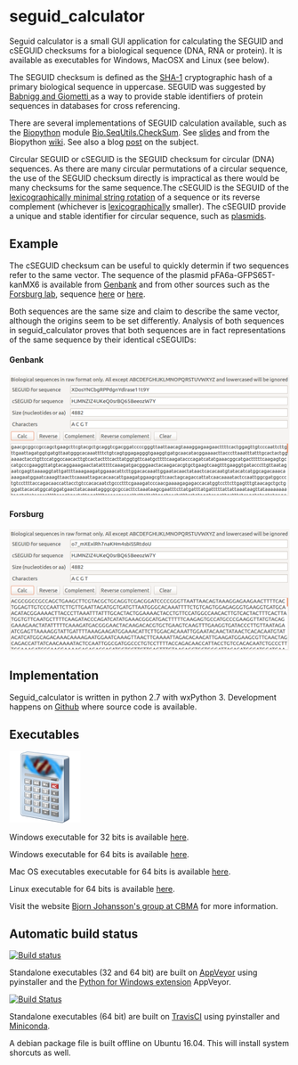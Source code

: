 # seguid_calculator
Seguid calculator is a small GUI application for calculating the SEGUID and cSEGUID checksums for a biological sequence (DNA, RNA or protein). It is available as executables for Windows, MacOSX and Linux (see below).

The SEGUID checksum is defined as the [SHA-1](http://en.wikipedia.org/wiki/SHA-1) cryptographic hash of a primary biological sequence in uppercase. SEGUID was suggested by [Babnigg and Giometti ](http://www.ncbi.nlm.nih.gov/pubmed/16858731) as a way to provide stable identifiers of protein sequences in databases for cross referencing.

There are several implementations of SEGUID calculation available, such as the [Biopython](http://biopython.org/wiki/Main_Page) module
[Bio.SeqUtils.CheckSum](http://biopython.org/DIST/docs/api/Bio.SeqUtils.CheckSum-module.html). See [slides](http://precedings.nature.com/documents/278/version/1) and from the Biopython [wiki](http://www.biopython.org/wiki/SeqIO#Using_the_SEGUID_checksum). See also a blog [post](http://wiki.christophchamp.com/index.php/SEGUID) on the subject.



Circular SEGUID or cSEGUID is the SEGUID checksum for circular (DNA) sequences. As there are many circular permutations of a circular sequence, the use of the SEGUID checksum directly is impractical as there would be many checksums for the same sequence.The cSEGUID is the SEGUID of the [lexicographically minimal string rotation](http://en.wikipedia.org/wiki/Lexicographically_minimal_string_rotation) of a sequence or its reverse complement (whichever is [   lexicographically](https://en.wikipedia.org/wiki/Lexicographical_order) smaller). The cSEGUID provide a unique and stable identifier for circular sequence, such as [plasmids](http://en.wikipedia.org/wiki/Plasmid).

## Example
The cSEGUID checksum can be useful to quickly determin if two sequences refer to the same vector. The sequence of the plasmid pFA6a-GFPS65T-kanMX6 is available from [Genbank](http://www.ncbi.nlm.nih.gov/nuccore/AJ002682) and from other sources such as the [Forsburg lab](http://www-bcf.usc.edu/~forsburg/), sequence [here](http://www-bcf.usc.edu/~forsburg/GFPS65T.html) or [here](https://gist.github.com/BjornFJohansson/d394362134338d5f1ff0).

Both sequences are the same size and claim to describe the same vector, although the origins seem to be set differently. Analysis of both sequences in seguid_calculator proves that both sequences are in fact representations of the same sequence by their identical cSEGUIDs:

#### Genbank
![alt text](https://raw.githubusercontent.com/BjornFJohansson/seguid_calculator/master/genbank.png "seguid_calculator") 

#### Forsburg
![alt text](https://raw.githubusercontent.com/BjornFJohansson/seguid_calculator/master/forsburg.png "seguid_calculator")

## Implementation
Seguid_calculator is written in python 2.7 with wxPython 3. Development happens on [Github](https://github.com/BjornFJohansson/seguid_calculator) where source code is available.

## Executables
![alt text](https://raw.githubusercontent.com/BjornFJohansson/seguid_calculator/master/calculator.png "seguid_calculator")

Windows executable for 32 bits is available [here](https://ci.appveyor.com/api/buildjobs/mlp0bbvqsnhg382c/artifacts/build/lib/seguid_calculator/dist/seguid_calculator.exe).

Windows executable for 64 bits is available [here](https://ci.appveyor.com/api/buildjobs/johw573mecp7utc9/artifacts/build/lib/seguid_calculator/dist/seguid_calculator.exe).

Mac OS executables executable for 64 bits is available [here]().

Linux executable for 64 bits is available [here]().

Visit the website [Bjorn Johansson's group at CBMA](https://sites.google.com/site/metabolicengineeringgroup/) for more
 information.

## Automatic build status

[![Build status](https://ci.appveyor.com/api/projects/status/0bd4f7fi3g0m0itp?svg=true)](https://ci.appveyor.com/project/BjornFJohansson/seguid-calculator)

Standalone executables (32 and 64 bit) are built on [AppVeyor](https://ci.appveyor.com/project/BjornFJohansson/seguid-calculator) using pyinstaller and the [Python for Windows extension](https://sourceforge.net/projects/pywin32/?source=navbar) 
AppVeyor.

[![Build Status](https://travis-ci.org/BjornFJohansson/seguid_calculator.svg?branch=master)](https://travis-ci.org/BjornFJohansson/seguid_calculator)

Standalone executables (64 bit) are built on [TravisCI](https://travis-ci.org/BjornFJohansson/seguid_calculator) using pyinstaller and [Miniconda](http://conda.pydata.org/miniconda.html).
 
A debian package file is built offline on Ubuntu 16.04. This will install system shorcuts as well. 






